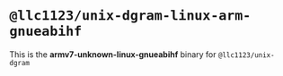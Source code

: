 # `@llc1123/unix-dgram-linux-arm-gnueabihf`

This is the **armv7-unknown-linux-gnueabihf** binary for `@llc1123/unix-dgram`
